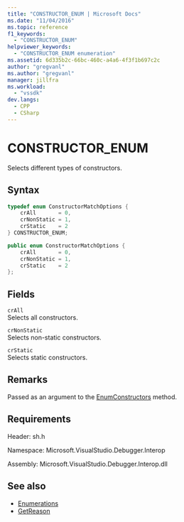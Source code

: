 ```yaml
---
title: "CONSTRUCTOR_ENUM | Microsoft Docs"
ms.date: "11/04/2016"
ms.topic: reference
f1_keywords:
  - "CONSTRUCTOR_ENUM"
helpviewer_keywords:
  - "CONSTRUCTOR_ENUM enumeration"
ms.assetid: 6d335b2c-66bc-460c-a4a6-4f3f1b697c2c
author: "gregvanl"
ms.author: "gregvanl"
manager: jillfra
ms.workload:
  - "vssdk"
dev.langs:
  - CPP
  - CSharp
---
```

# CONSTRUCTOR_ENUM
Selects different types of constructors.

## Syntax

```cpp
typedef enum ConstructorMatchOptions {
    crAll       = 0,
    crNonStatic = 1,
    crStatic    = 2
} CONSTRUCTOR_ENUM;
```

```csharp
public enum ConstructorMatchOptions {
    crAll       = 0,
    crNonStatic = 1,
    crStatic    = 2
};
```

## Fields
`crAll`\
Selects all constructors.

`crNonStatic`\
Selects non-static constructors.

`crStatic`\
Selects static constructors.

## Remarks
Passed as an argument to the [EnumConstructors](../../../extensibility/debugger/reference/idebugclassfield-enumconstructors.md) method.

## Requirements
Header: sh.h

Namespace: Microsoft.VisualStudio.Debugger.Interop

Assembly: Microsoft.VisualStudio.Debugger.Interop.dll

## See also
- [Enumerations](../../../extensibility/debugger/reference/enumerations-visual-studio-debugging.md)
- [GetReason](../../../extensibility/debugger/reference/idebugcanstopevent2-getreason.md)
